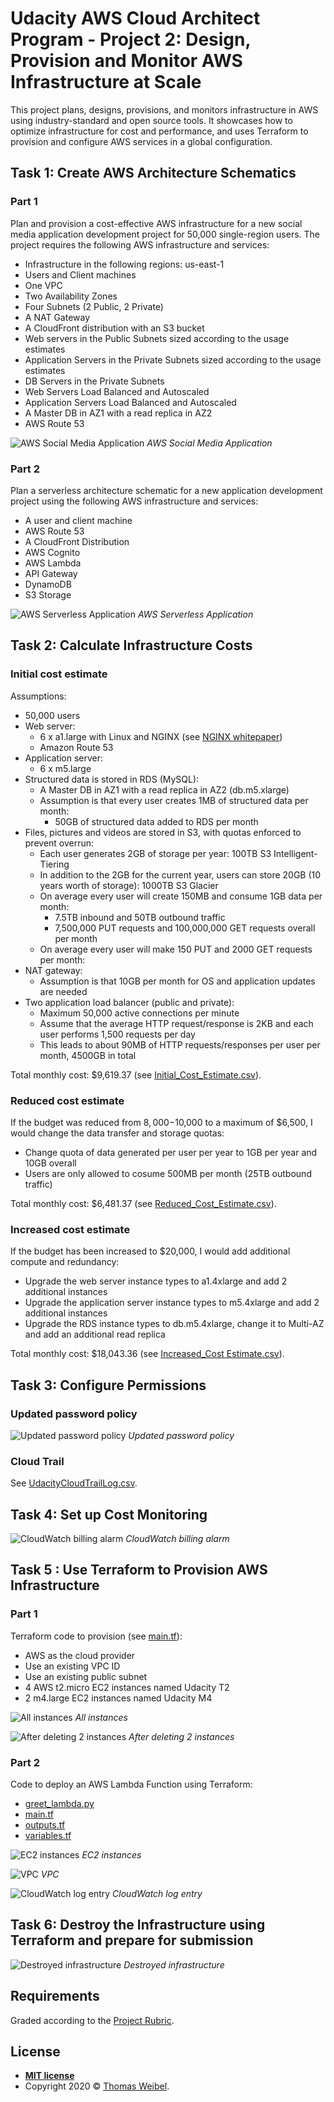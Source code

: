 # Udacity AWS Cloud Architect Program - Project 2: Design, Provision and Monitor AWS Infrastructure at Scale

This project plans, designs, provisions, and monitors infrastructure in AWS
using industry-standard and open source tools. It showcases how to optimize
infrastructure for cost and performance, and uses Terraform to provision and
configure AWS services in a global configuration.

## Task 1: Create AWS Architecture Schematics

### Part 1

Plan and provision a cost-effective AWS infrastructure for a new social media
application development project for 50,000 single-region users. The project
requires the following AWS infrastructure and services:

- Infrastructure in the following regions: us-east-1
- Users and Client machines
- One VPC
- Two Availability Zones
- Four Subnets (2 Public, 2 Private)
- A NAT Gateway
- A CloudFront distribution with an S3 bucket
- Web servers in the Public Subnets sized according to the usage estimates
- Application Servers in the Private Subnets sized according to the usage
  estimates
- DB Servers in the Private Subnets
- Web Servers Load Balanced and Autoscaled
- Application Servers Load Balanced and Autoscaled
- A Master DB in AZ1 with a read replica in AZ2
- AWS Route 53

![AWS Social Media Application](schematics/Udacity_Diagram_1.png) _AWS Social Media Application_

### Part 2

Plan a serverless architecture schematic for a new application development
project using the following AWS infrastructure and services:

- A user and client machine
- AWS Route 53
- A CloudFront Distribution
- AWS Cognito
- AWS Lambda
- API Gateway
- DynamoDB
- S3 Storage

![AWS Serverless Application](schematics/Udacity_Diagram_2.png) _AWS Serverless Application_

## Task 2: Calculate Infrastructure Costs

### Initial cost estimate

Assumptions:

- 50,000 users
- Web server:
  - 6 x a1.large with Linux and NGINX (see [NGINX whitepaper](https://www.arm.com/-/media/global/solutions/infrastructure/NGINX_A1%20whitepaper.pdf))
  - Amazon Route 53
- Application server:
  - 6 x m5.large
- Structured data is stored in RDS (MySQL):
  - A Master DB in AZ1 with a read replica in AZ2 (db.m5.xlarge)
  - Assumption is that every user creates 1MB of structured data per month:
    - 50GB of structured data added to RDS per month
- Files, pictures and videos are stored in S3, with quotas enforced to prevent
  overrun:
  - Each user generates 2GB of storage per year: 100TB S3 Intelligent-Tiering
  - In addition to the 2GB for the current year, users can store 20GB (10 years
    worth of storage): 1000TB S3 Glacier
  - On average every user will create 150MB and consume 1GB data per month:
    - 7.5TB inbound and 50TB outbound traffic
    - 7,500,000 PUT requests and 100,000,000 GET requests overall per month
  - On average every user will make 150 PUT and 2000 GET requests per month:
- NAT gateway:
  - Assumption is that 10GB per month for OS and application updates are needed
- Two application load balancer (public and private):
  - Maximum 50,000 active connections per minute
  - Assume that the average HTTP request/response is 2KB and each user performs
    1,500 requests per day
  - This leads to about 90MB of HTTP requests/responses per user per month,
    4500GB in total

Total monthly cost: $9,619.37 (see [Initial_Cost_Estimate.csv](cost-estimates/Initial_Cost_Estimate.csv)).

### Reduced cost estimate

If the budget was reduced from $8,000-$10,000 to a maximum of $6,500, I would
change the data transfer and storage quotas:
- Change quota of data generated per user per year to 1GB per year and 10GB
  overall
- Users are only allowed to cosume 500MB per month (25TB outbound traffic)

Total monthly cost: $6,481.37 (see [Reduced_Cost_Estimate.csv](cost-estimates/Reduced_Cost_Estimate.csv)).

### Increased cost estimate

If the budget has been increased to $20,000, I would add additional compute and
redundancy:
- Upgrade the web server instance types to a1.4xlarge and add 2 additional instances
- Upgrade the application server instance types to m5.4xlarge and add 2 additional instances
- Upgrade the RDS instance types to db.m5.4xlarge, change it to Multi-AZ and add
  an additional read replica

Total monthly cost: $18,043.36 (see [Increased_Cost Estimate.csv](cost-estimates/Increased_Cost_Estimate.csv)).

## Task 3: Configure Permissions

### Updated password policy

![Updated password policy](screenshots/udacity_password_policy.png) _Updated password policy_

### Cloud Trail

See [UdacityCloudTrailLog.csv](logs/UdacityCloudTrailLog.csv).

## Task 4: Set up Cost Monitoring

![CloudWatch billing alarm](screenshots/CloudWatch_alarm.png) _CloudWatch billing alarm_

## Task 5 : Use Terraform to Provision AWS Infrastructure

### Part 1

Terraform code to provision (see [main.tf](tf-infrastructure/main.tf)):
- AWS as the cloud provider
- Use an existing VPC ID
- Use an existing public subnet
- 4 AWS t2.micro EC2 instances named Udacity T2
- 2 m4.large EC2 instances named Udacity M4

![All instances](screenshots/Terraform_1_1.png) _All instances_

![After deleting 2 instances](screenshots/Terraform_1_2.png) _After deleting 2 instances_

### Part 2

Code to deploy an AWS Lambda Function using Terraform:
- [greet_lambda.py](tf-infrastructure/greet_lambda.py)
- [main.tf](tf-infrastructure/main.tf)
- [outputs.tf](tf-infrastructure/outputs.tf)
- [variables.tf](tf-infrastructure/variables.tf)

![EC2 instances](screenshots/Terraform_2_1.png) _EC2 instances_

![VPC](screenshots/Terraform_2_2.png) _VPC_

![CloudWatch log entry](screenshots/Terraform_2_3.png) _CloudWatch log entry_

## Task 6: Destroy the Infrastructure using Terraform and prepare for submission

![Destroyed infrastructure](screenshots/Terraform_destroyed.png) _Destroyed infrastructure_

## Requirements

Graded according to the [Project Rubric](https://review.udacity.com/#!/rubrics/2757/view).

## License

- **[MIT license](http://opensource.org/licenses/mit-license.php)**
- Copyright 2020 © [Thomas Weibel](https://github.com/thom).
